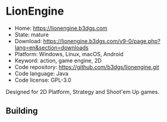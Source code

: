 # LionEngine

- Home: https://lionengine.b3dgs.com
- State: mature
- Download: https://lionengine.b3dgs.com/v9-0/page.php?lang=en&section=downloads
- Platform: Windows, Linux, macOS, Android
- Keyword: action, game engine, 2D
- Code repository: https://github.com/b3dgs/lionengine.git
- Code language: Java
- Code license: GPL-3.0

Designed for 2D Platform, Strategy and Shoot'em Up games.

## Building
